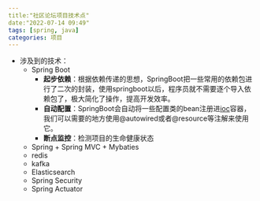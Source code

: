 ```yaml
---
title:"社区论坛项目技术点"
date:"2022-07-14 09:49"
tags: [spring, java]
categories: 项目
---
```


* 涉及到的技术：
  * Spring Boot
    * **起步依赖**：根据依赖传递的思想，SpringBoot把一些常用的依赖包进行了二次的封装，使用springboot以后，程序员就不需要逐个导入依赖包了，极大简化了操作，提高开发效率。
    * **自动配置**：SpringBoot会自动将一些配置类的bean注册进[ioc](https://so.csdn.net/so/search?q=ioc&spm=1001.2101.3001.7020)容器，我们可以需要的地方使用@autowired或者@resource等注解来使用它。
    * **断点监控**：检测项目的生命健康状态
  * Spring + Spring MVC + Mybaties
  * redis
  * kafka
  * Elasticsearch
  * Spring Security
  * Spring Actuator

